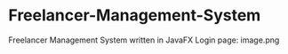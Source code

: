 # Freelancer-Management-System

Freelancer Management System written in JavaFX
Login page:
image.png
